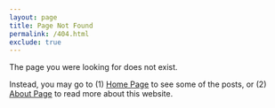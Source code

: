 ```yaml
---
layout: page
title: Page Not Found
permalink: /404.html
exclude: true
---
```


The page you were looking for does not exist.

Instead, you may go to (1) [Home Page](/ "Home") to see some of the posts, or (2) [About Page](/about/ "About") to read more about this website.
